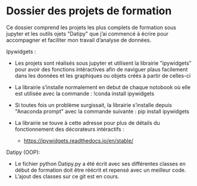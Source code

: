 # Dossier des projets de formation

Ce dossier comprend les projets les plus complets de formation sous jupyter et les outils ojets "Datipy" que j’ai commencé à écrire pour accompagner et faciliter mon travail d’analyse de données.

Ipywidgets :

  - Les projets sont réalisés sous jupyter et utilisent la librairie "ipywidgets" pour avoir des fonctions intéractives afin de naviguer plaus facilement dans les données et les graphiques ou objets créés à partir de celles-ci

  - La librairie s’installe normalement en debut de chaque notobook où elle est utilisée avec la commande : !conda install ipywidgets
  - Si toutes fois un problème surgissait, la librairie s’installe depuis "Anaconda prompt" avec la commande suivante : pip install ipywidgets

  - La librairie se touve à cette adresse pour plus de détails du fonctionnement des décorateurs intéractifs : 
    - https://ipywidgets.readthedocs.io/en/stable/
 
Datipy (OOP):

  - Le fichier python Datipy.py a été écrit avec ses différentes classes en début de formation doit être réécrit et repensé avec un meilleur code.
  - L’ajout des classes sur ce git est en cours.

